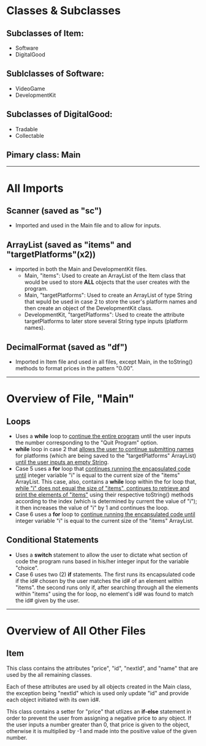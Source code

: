 # Classes & Subclasses

## Subclasses of Item:
- Software
- DigitalGood

## Sublclasses of Software:
- VideoGame
- DevelopmentKit

## Subclasses of DigitalGood:
- Tradable
- Collectable

## Pimary class: Main

-------

# All Imports

## Scanner (saved as "sc")
- Imported and used in the Main file and to allow for inputs.

## ArrayList (saved as "items" and "targetPlatforms"(x2))
- imported in both the Main and DevelopmentKit files.
    - Main, "items": Used to create an ArrayList of the Item class that would be used to store **ALL** objects that the user creates with the program.
    - Main, "targetPlatforms": Used to create an ArrayList of type String that wpuld be used in case 2 to store the user's platform names and then create an object of the DevelopmentKit class.
    - DevelopmentKit, "targetPlatforms": Used to create the attribute targetPlatforms to later store several String type inputs (platform names).

## DecimalFormat (saved as "df")
- Imported in Item file and used in all files, except Main, in the toString() methods to format prices in the pattern "0.00".

-------

# Overview of File, "Main"

## Loops
- Uses a **while** loop to <ins>continue the entire program</ins> until the user inputs the number corresponding to the "Quit Program" option.
- **while** loop in case 2 that <ins>allows the user to continue submitting names</ins> for platforms (which are being saved to the "targetPlatforms" ArrayList) <ins>until the user inputs an empty String</ins>.
- Case 5 uses a **for** loop that <ins>continues running the encapsulated code until</ins> integer variable "i" is equal to the current size of the "items" ArrayList. This case, also, contains a **while** loop within the for loop that, <ins>while "i" does not equal the size of "items", continues to retrieve and print the elements of "items"</ins> using their respective toString() methods according to the index (which is determined by current the value of "i"); it then increases the value of "i" by 1 and continues the loop.
- Case 6 uses a **for** loop to <ins>continue running the encapsulated code until</ins> integer variable "i" is equal to the current size of the "items" ArrayList.

## Conditional Statements
- Uses a **switch** statement to allow the user to dictate what section of code the program runs based in his/her integer input for the variable "choice".
- Case 6 uses two (2) **if** statements. The first runs its encapsulated code if the id# chosen by the user matches the id# of an element within "items". the second runs only if, after searching through all the elements within "items" using the for loop, no element's id# was found to match the id# given by the user.

---

# Overview of All Other Files

## Item
This class contains the attributes "price", "id", "nextId", and "name" that are used by the all remaining classes.

Each of these attributes are used by all objects created in the Main class, the exception being "nextId" which is used only update "id" and provide each object initiated with its own id#.

This class contains a setter for "price" that utlizes an **if-else** statement in order to prevent the user from assigning a negative price to any object. If the user inputs a number greater than 0, that price is given to the object, otherwise it is multiplied by -1 and made into the positive value of the given number.